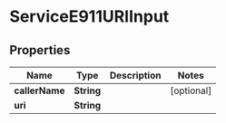 

# ServiceE911URIInput


## Properties

| Name | Type | Description | Notes |
|------------ | ------------- | ------------- | -------------|
|**callerName** | **String** |  |  [optional] |
|**uri** | **String** |  |  |



